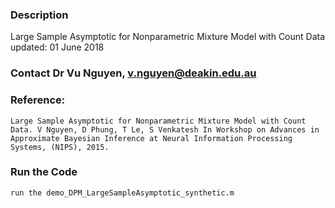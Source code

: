 ### Description
Large Sample Asymptotic for Nonparametric Mixture Model with Count Data
updated: 01 June 2018

### Contact Dr Vu Nguyen, v.nguyen@deakin.edu.au
### Reference: 
    Large Sample Asymptotic for Nonparametric Mixture Model with Count Data. V Nguyen, D Phung, T Le, S Venkatesh In Workshop on Advances in Approximate Bayesian Inference at Neural Information Processing Systems, (NIPS), 2015.

### Run the Code
    run the demo_DPM_LargeSampleAsymptotic_synthetic.m	
